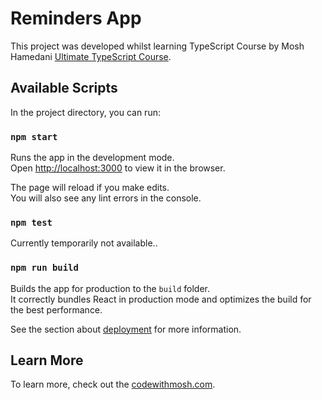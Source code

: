 # Reminders App 

This project was developed whilst learning TypeScript Course by Mosh Hamedani [Ultimate TypeScript Course](https://codewithmosh.com/p/the-ultimate-typescript).

## Available Scripts

In the project directory, you can run:

### `npm start`

Runs the app in the development mode.\
Open [http://localhost:3000](http://localhost:3000) to view it in the browser.

The page will reload if you make edits.\
You will also see any lint errors in the console.

### `npm test`

Currently temporarily not available..

### `npm run build`

Builds the app for production to the `build` folder.\
It correctly bundles React in production mode and optimizes the build for the best performance.

See the section about [deployment](https://www.c-sharpcorner.com/article/how-to-deploy-react-application-on-github-pages/) for more information.

## Learn More

To learn more, check out the [codewithmosh.com](https://codewithmosh.com/).

